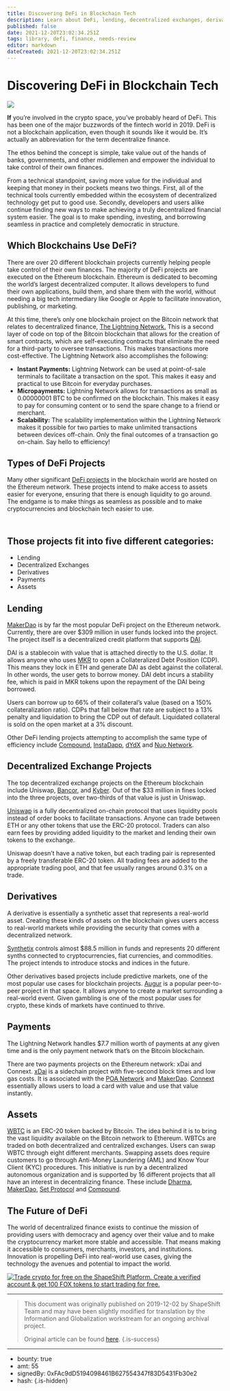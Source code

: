 ```yaml
---
title: Discovering DeFi in Blockchain Tech
description: Learn about DeFi, lending, decentralized exchanges, derivatives, and more.
published: false
date: 2021-12-20T23:02:34.251Z
tags: library, defi, finance, needs-review
editor: markdown
dateCreated: 2021-12-20T23:02:34.251Z
---
```


# Discovering DeFi in Blockchain Tech

![](https://assets.website-files.com/5e9a09610b7dce71f87f7f17/5e9a22d15b73a1572ff26959_5e997ceee2013b7e140402e6_1_7tRdedJZQtryuJRrCOotIw%2520(1).png)

**If** you’re involved in the crypto space, you’ve probably heard of DeFi. This has been one of the major buzzwords of the fintech world in 2019. DeFi is not a blockchain application, even though it sounds like it would be. It’s actually an abbreviation for the term decentralize finance.

The ethos behind the concept is simple, take value out of the hands of banks, governments, and other middlemen and empower the individual to take control of their own finances.

From a technical standpoint, saving more value for the individual and keeping that money in their pockets means two things. First, all of the technical tools currently embedded within the ecosystem of decentralized technology get put to good use. Secondly, developers and users alike continue finding new ways to make achieving a truly decentralized financial system easier. The goal is to make spending, investing, and borrowing seamless in practice and completely democratic in structure.

## Which Blockchains Use DeFi?

There are over 20 different blockchain projects currently helping people take control of their own finances. The majority of DeFi projects are executed on the Ethereum blockchain. Ethereum is dedicated to becoming the world’s largest decentralized computer. It allows developers to fund their own applications, build them, and share them with the world, without needing a big tech intermediary like Google or Apple to facilitate innovation, publishing, or marketing.

At this time, there’s only one blockchain project on the Bitcoin network that relates to decentralized finance, [The Lightning Network.](https://lightning.network/lightning-network-summary.pdf) This is a second layer of code on top of the Bitcoin blockchain that allows for the creation of smart contracts, which are self-executing contracts that eliminate the need for a third-party to oversee transactions. This makes transactions more cost-effective. The Lightning Network also accomplishes the following:

* **Instant Payments:** Lightning Network can be used at point-of-sale terminals to facilitate a transaction on the spot. This makes it easy and practical to use Bitcoin for everyday purchases.
* **Micropayments:** Lightning Network allows for transactions as small as 0.00000001 BTC to be confirmed on the blockchain. This makes it easy to pay for consuming content or to send the spare change to a friend or merchant.
* **Scalability:** The scalability implementation within the Lightning Network makes it possible for two parties to make unlimited transactions between devices off-chain. Only the final outcomes of a transaction go on-chain. Say hello to efficiency!

## Types of DeFi Projects

Many other significant [DeFi projects](https://defipulse.com/) in the blockchain world are hosted on the Ethereum network. These projects intend to make access to assets easier for everyone, ensuring that there is enough liquidity to go around. The endgame is to make things as seamless as possible and to make cryptocurrencies and blockchain tech easier to use.

## **<br/>Those projects fit into five different categories:**

* Lending
* Decentralized Exchanges
* Derivatives
* Payments
* Assets

## Lending

[MakerDao](https://makerdao.com/en/) is by far the most popular DeFi project on the Ethereum network. Currently, there are over $309 million in user funds locked into the project. The project itself is a decentralized credit platform that supports [DAI](https://coincap.io/assets/dai).

DAI is a stablecoin with value that is attached directly to the U.S. dollar. It allows anyone who uses [MKR](https://coincap.io/assets/maker) to open a Collateralized Debt Position (CDP). This means they lock in ETH and generate DAI as debt against the collateral. In other words, the user gets to borrow money. DAI debt incurs a stability fee, which is paid in MKR tokens upon the repayment of the DAI being borrowed.

Users can borrow up to 66% of their collateral’s value (based on a 150% collateralization ratio). CDPs that fall below that rate are subject to a 13% penalty and liquidation to bring the CDP out of default. Liquidated collateral is sold on the open market at a 3% discount.

Other DeFi lending projects attempting to accomplish the same type of efficiency include [Compound](https://compound.finance/), [InstaDapp](https://instadapp.io/), [dYdX](https://dydx.exchange/) and [Nuo Network](https://www.nuo.network/).

## Decentralized Exchange Projects

The top decentralized exchange projects on the Ethereum blockchain include Uniswap, [Bancor](https://www.bancor.network/), and [Kyber](https://kyber.network/). Out of the $33 million in fines locked into the three projects, over two-thirds of that value is just in Uniswap.

[Uniswap](https://uniswap.io/) is a fully decentralized on-chain protocol that uses liquidity pools instead of order books to facilitate transactions. Anyone can trade between ETH or any other tokens that use the ERC-20 protocol. Traders can also earn fees by providing added liquidity to the market and lending their own tokens to the exchange.

Uniswap doesn’t have a native token, but each trading pair is represented by a freely transferable ERC-20 token. All trading fees are added to the appropriate trading pool, and that fee usually ranges around 0.3% on a trade.

## Derivatives

A derivative is essentially a synthetic asset that represents a real-world asset. Creating these kinds of assets on the blockchain gives users access to real-world markets while providing the security that comes with a decentralized network.

[Synthetix](https://www.synthetix.io/) controls almost $88.5 million in funds and represents 20 different synths connected to cryptocurrencies, fiat currencies, and commodities. The project intends to introduce stocks and indices in the future.

Other derivatives based projects include predictive markets, one of the most popular use cases for blockchain projects. [Augur](https://www.augur.net/) is a popular peer-to-peer project in that space. It allows anyone to create a market surrounding a real-world event. Given gambling is one of the most popular uses for crypto, these kinds of markets have continued to thrive.

## Payments

The Lightning Network handles $7.7 million worth of payments at any given time and is the only payment network that’s on the Bitcoin blockchain.

There are two payments projects on the Ethereum network: xDai and Connext. [xDai](https://www.xdaichain.com/) is a sidechain project with five-second block times and low gas costs. It is associated with the [POA Network](https://www.poa.network/) and [MakerDao](https://makerdao.com/en/). [Connext](https://connext.network/) essentially allows users to load a card with value and use that value instantly.

## Assets

[WBTC](https://www.wbtc.network/) is an ERC-20 token backed by Bitcoin. The idea behind it is to bring the vast liquidity available on the Bitcoin network to Ethereum. WBTCs are traded on both decentralized and centralized exchanges. Users can swap WBTC through eight different merchants. Swapping assets does require customers to go through Anti-Money Laundering (AML) and Know Your Client (KYC) procedures. This initiative is run by a decentralized autonomous organization and is supported by 16 different projects that all have an interest in decentralizing finance. These include [Dharma](https://www.dharma.io/), [MakerDao](https://makerdao.com/en/), [Set Protocol](https://www.tokensets.com/) and [Compound](https://compound.finance/).

## The Future of DeFi

The world of decentralized finance exists to continue the mission of providing users with democracy and agency over their value and to make the cryptocurrency market more stable and accessible. That means making it accessible to consumers, merchants, investors, and institutions. Innovation is propelling DeFi into real-world use cases, giving the technology the avenues and potential to impact the world.<br/> 

[![Trade crypto for free on the ShapeShift Platform. Create a verified account & get 100 FOX tokens to start trading for free.](https://assets.website-files.com/5e9a09610b7dce71f87f7f17/5e9a22d122bbc05a6dbaae4f_5e997ee8b22d0dc1fcb28502_1*X3aiehe4q4bRHgqSb-u0hQ.png)](http://beta.shapeshift.com) 

---

> This document was originally published on 2019-12-02 by ShapeShift Team and may have been slightly modified for translation by the Information and Globalization workstream for an ongoing archival project.
>
> Original article can be found [here](https://shapeshift.com/library/discovering-defi-in-blockchain-tech).
{.is-success}

---

- bounty: true
- amt: 55
- signedBy: 0xFAc9dD5194098461B627554347f83D5431Fb30e2
- hash: 
{.is-hidden}
